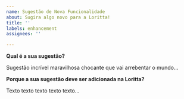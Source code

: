 ```yaml
---
name: Sugestão de Nova Funcionalidade
about: Sugira algo novo para a Loritta!
title: ''
labels: enhancement
assignees: ''

---
```


<!-- Lembre-se, aqui serve para sugerir novas funcionalidades para a Loritta! -->
<!-- Se você precisa de ajuda com a Loritta, visite o nosso servidor de suporte! https://loritta.website/br/support -->

**Qual é a sua sugestão?**

Sugestão incrível maravilhosa chocante que vai arrebentar o mundo...

**Porque a sua sugestão deve ser adicionada na Loritta?**

Texto texto texto texto texto...

